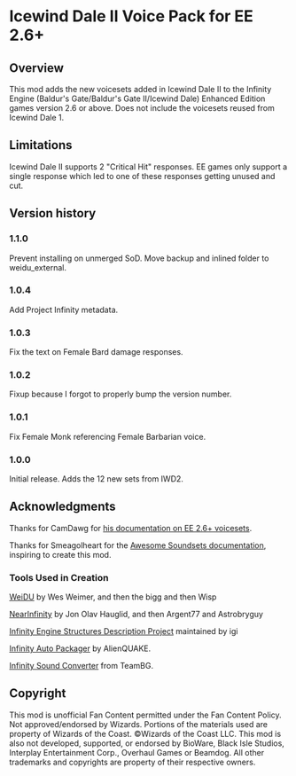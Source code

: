 # Icewind Dale II Voice Pack for EE 2.6+

## Overview
This mod adds the new voicesets added in Icewind Dale II to the Infinity Engine (Baldur's Gate/Baldur's Gate II/Icewind Dale) Enhanced Edition games version 2.6 or above.
Does not include the voicesets reused from Icewind Dale 1.

## Limitations
Icewind Dale II supports 2 "Critical Hit" responses. EE games only support a single response which led to one of these responses getting unused and cut.

## Version history
### 1.1.0

Prevent installing on unmerged SoD.
Move backup and inlined folder to weidu_external.

### 1.0.4

Add Project Infinity metadata.

### 1.0.3

Fix the text on Female Bard damage responses.

### 1.0.2

Fixup because I forgot to properly bump the version number.

### 1.0.1

Fix Female Monk referencing Female Barbarian voice.

### 1.0.0
Initial release.
Adds the 12 new sets from IWD2.

## Acknowledgments
Thanks for CamDawg for [his documentation on EE 2.6+ voicesets](https://github.com/Gibberlings3/EE_soundset_tool).

Thanks for Smeagolheart for the [Awesome Soundsets documentation](https://forums.beamdog.com/discussion/38319/mods-awesome-soundsets-mods-master-thread-custom-soundsets-for-bgee-bg2ee-and-iwdee/p1), inspiring to create this mod.

### Tools Used in Creation
[WeiDU](http://www.weidu.org) by Wes Weimer, and then the bigg and then Wisp

[NearInfinity](https://github.com/NearInfinityBrowser/NearInfinity) by Jon Olav Hauglid, and then Argent77 and Astrobryguy

[Infinity Engine Structures Description Project](http://iesdp.gibberlings3.net) maintained by igi

[Infinity Auto Packager](https://www.gibberlings3.net/forums/topic/31131-infinity-auto-packager-automatically-generate-mod-packages-when-you-publish-a-release) by AlienQUAKE.

[Infinity Sound Converter](http://www.baldursgatemods.com/forums/index.php?action=downloads;sa=view;down=99) from TeamBG.

## Copyright
This mod is unofficial Fan Content permitted under the Fan Content Policy. Not approved/endorsed by Wizards. Portions of the materials used are property of Wizards of the Coast. ©Wizards of the Coast LLC. This mod is also not developed, supported, or endorsed by BioWare, Black Isle Studios, Interplay Entertainment Corp., Overhaul Games or Beamdog. All other trademarks and copyrights are property of their respective owners.
